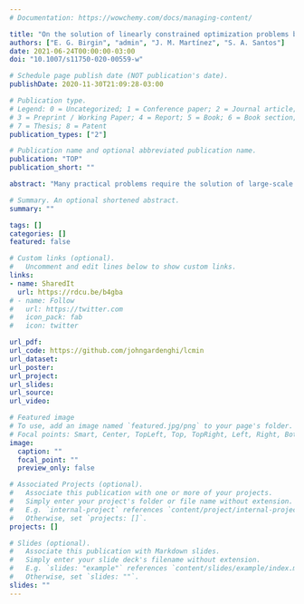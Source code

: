 ```yaml
---
# Documentation: https://wowchemy.com/docs/managing-content/

title: "On the solution of linearly constrained optimization problems by means of barrier algorithms"
authors: ["E. G. Birgin", "admin", "J. M. Martínez", "S. A. Santos"]
date: 2021-06-24T00:00:00-03:00
doi: "10.1007/s11750-020-00559-w"

# Schedule page publish date (NOT publication's date).
publishDate: 2020-11-30T21:09:28-03:00

# Publication type.
# Legend: 0 = Uncategorized; 1 = Conference paper; 2 = Journal article;
# 3 = Preprint / Working Paper; 4 = Report; 5 = Book; 6 = Book section;
# 7 = Thesis; 8 = Patent
publication_types: ["2"]

# Publication name and optional abbreviated publication name.
publication: "TOP"
publication_short: ""

abstract: "Many practical problems require the solution of large-scale constrained optimization problems for which preserving feasibility is a key issue and the evaluation of the objective function is very expensive. In these cases it is mandatory to start with a feasible approximation of the solution, the obtention of which should not require objective function evaluations. The necessity of solving this type of problems motivated us to revisit the classical barrier approach for nonlinear optimization, providing a careful implementation of a modern version of this method. This is the main objective of the present paper. For completeness, we provide global convergence results and comparative numerical experiments with one of the state-of-the-art interior-point solvers for continuous optimization."

# Summary. An optional shortened abstract.
summary: ""

tags: []
categories: []
featured: false

# Custom links (optional).
#   Uncomment and edit lines below to show custom links.
links:
- name: SharedIt
  url: https://rdcu.be/b4gba
# - name: Follow
#   url: https://twitter.com
#   icon_pack: fab
#   icon: twitter

url_pdf:
url_code: https://github.com/johngardenghi/lcmin
url_dataset:
url_poster:
url_project:
url_slides:
url_source:
url_video:

# Featured image
# To use, add an image named `featured.jpg/png` to your page's folder. 
# Focal points: Smart, Center, TopLeft, Top, TopRight, Left, Right, BottomLeft, Bottom, BottomRight.
image:
  caption: ""
  focal_point: ""
  preview_only: false

# Associated Projects (optional).
#   Associate this publication with one or more of your projects.
#   Simply enter your project's folder or file name without extension.
#   E.g. `internal-project` references `content/project/internal-project/index.md`.
#   Otherwise, set `projects: []`.
projects: []

# Slides (optional).
#   Associate this publication with Markdown slides.
#   Simply enter your slide deck's filename without extension.
#   E.g. `slides: "example"` references `content/slides/example/index.md`.
#   Otherwise, set `slides: ""`.
slides: ""
---
```

